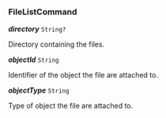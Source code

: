 

### FileListCommand





  
<article>

***directory*** `String?` 

Directory containing the files.

</article>
<article>

***objectId*** `String` 

Identifier of the object the file are attached to.

</article>
<article>

***objectType*** `String` 

Type of object the file are attached to.

</article>

